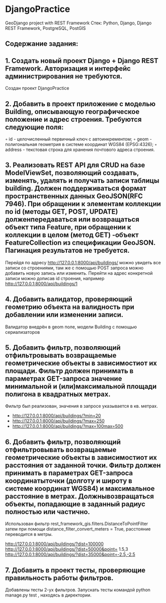# DjangoPractice
GeoDjango project with REST Framework
Стек: Python, Django, Django REST Framework, PostgreSQL, PostGIS

## Содержание задания:
## 1. Создать новый проект Django + Django REST Framework. Авторизация и интерфейс администрирования не требуются.
Создан проект DjangoPractice
## 2. Добавить в проект приложение с моделью Building, описывающую географическое положение и адрес строения. Требуются следующие поля:
◦ id - целочисленный первичный ключ с автоинкрементом;
◦ geom - полигональная геометрия в системе координат WGS84 (EPSG:4326);
◦ address - текстовая строка для хранения почтового адреса строения.
## 3. Реализовать REST API для CRUD на базе ModelViewSet, позволяющий создавать, изменять, удалять и получать записи таблицы building. Должен поддерживаться формат пространственных данных GeoJSON(RFC 7946). При обращении к элементам коллекции по id (методы GET, POST, UPDATE) долженпередаваться или возвращаться объект типа Feature, при обращении к коллекции в целом (метод GET) -объект FeatureCollection из спецификации GeoJSON. Пагинация результатов не требуется.
Перейдя по адресу http://127.0.0.1:8000/api/buildings/ можно увидеть все записи со строениями, там же с помощью POST запроса можно добавить новую запись или изменить.
Перейти на адрес конкретной записи можно дописав id строения, например http://127.0.0.1:8000/api/buildings/1
## 4. Добавить валидатор, проверяющий геометрию объекта на валидность при добавлении или изменении записи.
Валидатор внедрён в geom поле, модели Building с помощью сериализаторов
## 5. Добавить фильтр, позволяющий отфильтровывать возвращаемые геометрические объекты в зависимостиот их площади. Фильтр должен принимать в параметрах GET-запроса значение минимальной и (или)максимальной площади полигона в квадратных метрах.
Фильтр был реализован, значения в запросе указывается в кв. метрах.
- http://127.0.0.1:8000/api/buildings/?min=20
- http://127.0.0.1:8000/api/buildings/?max=250
- http://127.0.0.1:8000/api/buildings/?max=100max=500
## 6. Добавить фильтр, позволяющий отфильтровывать возвращаемые геометрические объекты в зависимостиот их расстояния от заданной точки. Фильтр должен принимать в параметрах GET-запроса координатыточки (долготу и широту в системе координат WGS84) и максимальное расстояние в метрах. Должнывозвращаться объекты, попадающие в заданный радиус полностью или частично.
Использован фильтр rest_framework_gis.filters.DistanceToPointFilter затем при помощи distance_filter_convert_meters = True, расстояние переводится в метры.

http://127.0.0.1:8000/api/buildings/?dist=100000
http://127.0.0.1:8000/api/buildings/?dist=50000&point= 1.5,3
http://127.0.0.1:8000/api/buildings/?dist=35000&point=-2.5,-2.5
## 7. Добавить в проект тесты, проверяющие правильность работы фильтров.
Добавлены тесты 2-ух фильтров. Запускать тесты командой python manage.py test , находясь в директории.
